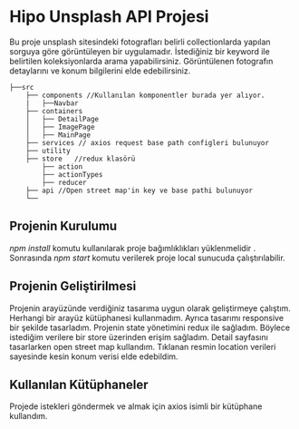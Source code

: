 # Hipo Unsplash API Projesi
Bu proje unsplash sitesindeki fotografları belirli collectionlarda yapılan sorguya göre görüntüleyen bir uygulamadır. İstediğiniz bir keyword ile belirtilen koleksiyonlarda arama yapabilirsiniz. Görüntülenen fotografın detaylarını ve konum bilgilerini elde edebilirsiniz.
```
├──src 
    ├── components //Kullanılan komponentler burada yer alıyor.
    |   ├──Navbar
    ├── containers 
    │   ├── DetailPage
    │   ├── ImagePage
    │   ├── MainPage   
    ├── services // axios request base path configleri bulunuyor
    ├── utility    
    ├── store   //redux klasörü  
        ├── action
        ├── actionTypes
        ├── reducer
    ├── api //Open street map'in key ve base pathi bulunuyor
    └──  
```
## Projenin Kurulumu
<em>npm install</em> komutu kullanılarak proje bağımlıklıkları yüklenmelidir .
Sonrasında <em>npm start</em> komutu verilerek proje local sunucuda çalıştırılabilir.
## Projenin Geliştirilmesi
Projenin arayüzünde verdiğiniz tasarıma uygun olarak geliştirmeye çalıştım. Herhangi bir arayüz kütüphanesi kullanmadım. Ayrıca tasarımı responsive bir şekilde tasarladım. Projenin state yönetimini redux ile sağladım. Böylece istediğim verilere bir store üzerinden erişim sağladım. Detail sayfasını tasarlarken open street map kullandım. Tıklanan resmin location verileri sayesinde kesin konum verisi elde edebildim.
## Kullanılan Kütüphaneler
Projede istekleri göndermek ve almak için axios isimli bir kütüphane kullandım.












